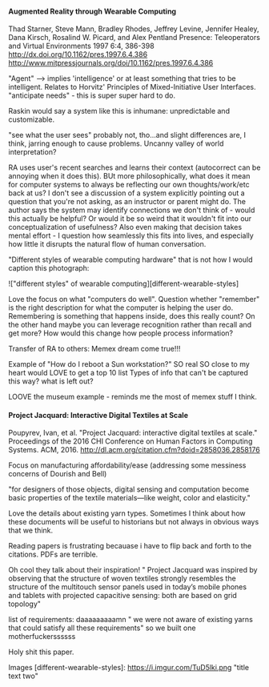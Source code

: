 #### Augmented Reality through Wearable Computing
Thad Starner, Steve Mann, Bradley Rhodes, Jeffrey Levine, Jennifer Healey, Dana Kirsch, Rosalind W. Picard, and Alex Pentland
Presence: Teleoperators and Virtual Environments 1997 6:4, 386-398 
http://dx.doi.org/10.1162/pres.1997.6.4.386
http://www.mitpressjournals.org/doi/10.1162/pres.1997.6.4.386

"Agent" --> implies 'intelligence' or at least something that tries to be intelligent. Relates to Horvitz' Principles of Mixed-Initiative User Interfaces. "anticipate needs" - this is super super hard to do.

Raskin would say a system like this is inhumane: unpredictable and customizable.

"see what the user sees" probably not, tho...and slight differences are, I think, jarring enough to cause problems. Uncanny valley of world interpretation?

RA uses user's recent searches and learns their context (autocorrect can be annoying when it does this). BUt more philosophically, what does it mean for computer systems to always be reflecting our own thoughts/work/etc back at us? I don't see a discussion of a system explicitly pointing out a question that you're not asking, as an instructor or parent might do. The author says the system may identify connections we don't think of - would this actually be helpful? Or would it be so weird that it wouldn't fit into our conceptualization of usefulness? Also even making that decision takes mental effort - I question how seamlessly this fits into lives, and especially how little it disrupts the natural flow of human conversation.

"Different styles of wearable computing hardware" that is not how I would caption this photograph:

!["different styles" of wearable computing][different-wearable-styles]

Love the focus on what "computers do well". 
Question whether "remember" is the right description for what the computer is helping the user do. Remembering is something that happens inside, does this really count? On the other hand maybe you can leverage recognition rather than recall and get more? How would this change how people process information?

Transfer of RA to others: Memex dream come true!!!

Example of "How do I reboot a Sun workstation?" SO real SO close to my heart would LOVE to get a top 10 list
Types of info that can't be captured this way? what is left out?

LOOVE the museum example - reminds me the most of memex stuff I think.

#### Project Jacquard: Interactive Digital Textiles at Scale
Poupyrev, Ivan, et al. "Project Jacquard: interactive digital textiles at scale." Proceedings of the 2016 CHI Conference on Human Factors in Computing Systems. ACM, 2016.
http://dl.acm.org/citation.cfm?doid=2858036.2858176

Focus on manufacturing affordability/ease (addressing some messiness concerns of Dourish and Bell)

"for designers of those objects, digital sensing and computation become basic properties of the textile materials—like weight, color and elasticity."

Love the details about existing yarn types. Sometimes I think about how these documents will be useful to historians but not always in obvious ways that we think.

Reading papers is frustrating becauase i have to flip back and forth to the citations. PDFs are terrible.

Oh cool they talk about their inspiration! " Project Jacquard was inspired by observing that the structure of woven textiles strongly resembles the structure of the multitouch sensor panels used in today’s mobile phones and tablets with projected capacitive sensing: both are based on grid topology"

list of requirements: daaaaaaaaamn
" we were not aware of existing yarns that could satisfy all these requirements" so we built one motherfuckerssssss

Holy shit this paper.




Images
[different-wearable-styles]: https://i.imgur.com/TuD5lki.png "title text two"
